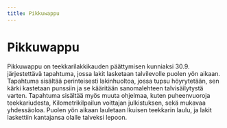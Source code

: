 ```yaml
---
title: Pikkuwappu
---
```

# Pikkuwappu



Pikkuwappu on teekkarilakkikauden päättymisen kunniaksi 30.9. järjestettävä tapahtuma, jossa lakit lasketaan talvilevolle puolen yön aikaan. Tapahtuma sisältää perinteisesti lakinhuoltoa, jossa tupsu höyrytetään, sen kärki kastetaan punssiin ja se kääritään sanomalehteen talvisäilytystä varten. Tapahtuma sisältää myös muuta ohjelmaa, kuten puheenvuoroja teekkariudesta, Kilometrikilpailun voittajan julkistuksen, sekä mukavaa yhdessäoloa. Puolen yön aikaan lauletaan Ikuisen teekkarin laulu, ja lakit laskettiin kantajansa olalle talveksi lepoon.
